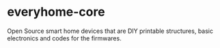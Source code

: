# everyhome-core
Open Source smart home devices that are DIY printable structures, basic electronics and codes for the firmwares. 
